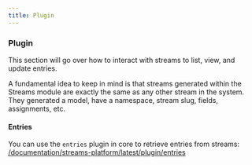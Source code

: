 ```yaml
---
title: Plugin
---
```


### Plugin

This section will go over how to interact with streams to list, view, and update entries.

A fundamental idea to keep in mind is that streams generated within the Streams module are exactly the same as any other stream in the system. They generated a model, have a namespace, stream slug, fields, assignments, etc. 


#### Entries

You can use the `entries` plugin in core to retrieve entries from streams: [/documentation/streams-platform/latest/plugin/entries](/documentation/streams-platform/latest/plugin/entries)
